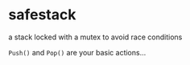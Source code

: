 # safestack

a stack locked with a mutex to avoid race conditions

`Push()` and `Pop()` are your basic actions...
